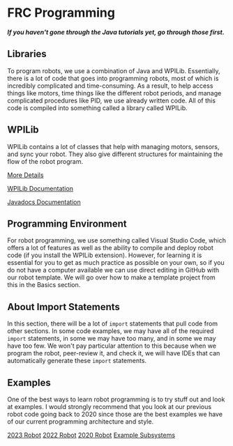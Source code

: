 # FRC Programming

***If you haven't gone through the Java tutorials yet, go through those first.***

## Libraries

To program robots, we use a combination of Java and WPILib. Essentially, there is a lot of code that goes into programming robots, most of which is incredibly complicated and time-consuming. As a result, to help access things like motors, time things like the different robot periods, and manage complicated procedures like PID, we use already written code. All of this code is compiled into something called a library called WPILib.

## WPILib

WPILib contains a lot of classes that help with managing motors, sensors, and sync your robot. They also give different structures for maintaining the flow of the robot program.

[More Details](https://docs.wpilib.org/en/latest/docs/software/wpilib-overview/what-is-wpilib.html)

[WPILib Documentation](https://docs.wpilib.org/en/latest/index.html)

[Javadocs Documentation](http://first.wpi.edu/FRC/roborio/beta/docs/java/)

## Programming Environment

For robot programming, we use something called Visual Studio Code, which offers a lot of features as well as the ability to compile and deploy robot code (if you install the WPILib extension). However, for learning it is essential for you to get as much practice as possible on your own, so if you do not have a computer available we can use direct editing in GitHub with our robot template. We will go over how to make a template project from this in the Basics section.

## About Import Statements

In this section, there will be a lot of `import` statements that pull code from other sections. In some code examples, we may have all of the required `import` statements, in some we may have too many, and in some we may have too few. We won't pay particular attention to this because when we program the robot, peer-review it, and check it, we will have IDEs that can automatically generate these `import` statements.

## Examples

One of the best ways to learn robot programming is to try stuff out and look at examples. I would strongly recommend that you look at our previous robot code going back to 2020 since those are the best examples we have of our current programming architecture and style.

[2023 Robot](https://github.com/FRC1257/2023-Robot/tree/master)
[2022 Robot](https://github.com/FRC1257/2022-Robot/tree/master)
[2020 Robot](https://github.com/FRC1257/2020-Robot/tree/master)
[Example Subsystems](https://github.com/FRC1257/training-programs)

